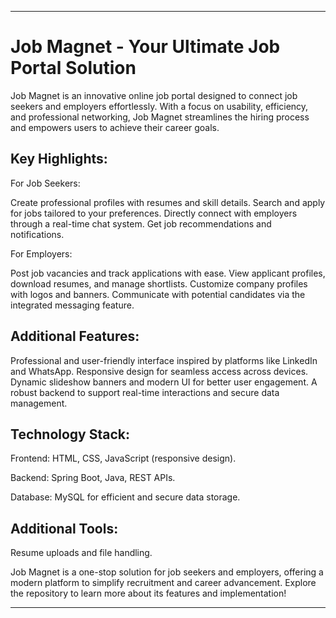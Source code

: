 ___

# Job Magnet - Your Ultimate Job Portal Solution

Job Magnet is an innovative online job portal designed to connect job seekers and employers effortlessly. With a focus on usability, efficiency, and professional networking, Job Magnet streamlines the hiring process and empowers users to achieve their career goals.

## Key Highlights:

For Job Seekers:

Create professional profiles with resumes and skill details.
Search and apply for jobs tailored to your preferences.
Directly connect with employers through a real-time chat system.
Get job recommendations and notifications.

For Employers:

Post job vacancies and track applications with ease.
View applicant profiles, download resumes, and manage shortlists.
Customize company profiles with logos and banners.
Communicate with potential candidates via the integrated messaging feature.

## Additional Features:

Professional and user-friendly interface inspired by platforms like LinkedIn and WhatsApp.
Responsive design for seamless access across devices.
Dynamic slideshow banners and modern UI for better user engagement.
A robust backend to support real-time interactions and secure data management.

## Technology Stack:

Frontend: HTML, CSS, JavaScript (responsive design).

Backend: Spring Boot, Java, REST APIs.

Database: MySQL for efficient and secure data storage.

## Additional Tools:

Resume uploads and file handling.

Job Magnet is a one-stop solution for job seekers and employers, offering a modern platform to simplify recruitment and career advancement. Explore the repository to learn more about its features and implementation!

___

